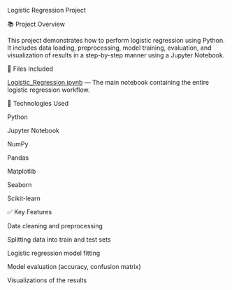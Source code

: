 Logistic Regression Project

📚 Project Overview

This project demonstrates how to perform logistic regression using Python. It includes data loading, preprocessing, model training, evaluation, and visualization of results in a step-by-step manner using a Jupyter Notebook.

📂 Files Included

[Logistic_Regression.ipynb](https://github.com/jaytamkhane/Logistic-Regression/blob/main/Logistic_Regression.ipynb) — The main notebook containing the entire logistic regression workflow.

🔧 Technologies Used

Python

Jupyter Notebook

NumPy

Pandas

Matplotlib

Seaborn

Scikit-learn

✅ Key Features

Data cleaning and preprocessing

Splitting data into train and test sets

Logistic regression model fitting

Model evaluation (accuracy, confusion matrix)

Visualizations of the results
